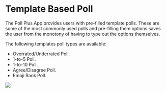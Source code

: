 # Template Based Poll

The Poll Plus App provides users with pre-filled template polls. These are some of the most commonly used polls and pre-filling them options saves the user from the monotony of having to type out the options themselves.

The following templates poll types are available:

* Overrated/Underrated Poll.
* 1-to-5 Poll.
* 1-to-10 Poll.
* Agree/Disagree Poll.
* Emoji Rank Poll.

![](../../../../.gitbook/assets/poll\_template\_based.gif)

